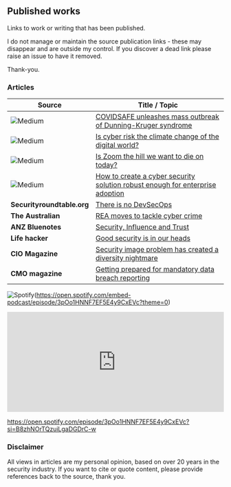 ## Published works
Links to work or writing that has been published.

I do not manage or maintain the source publication links - these may disappear and are outside my control. If you discover a dead link please raise an issue to have it removed. 

Thank-you.

### Articles

| Source                                                       | Title / Topic                                                |
| ------------------------------------------------------------ | ------------------------------------------------------------ |
| ![Medium](https://img.shields.io/badge/Medium-12100E?style=for-the-badge&logo=medium&logoColor=white) | [COVIDSAFE unleashes mass outbreak of Dunning-Kruger syndrome](https://link.medium.com/SZyXuoevVib) |
| ![Medium](https://img.shields.io/badge/Medium-12100E?style=for-the-badge&logo=medium&logoColor=white) | [Is cyber risk the climate change of the digital world?](https://link.medium.com/l0gYOZauVib) |
| ![Medium](https://img.shields.io/badge/Medium-12100E?style=for-the-badge&logo=medium&logoColor=white) | [Is Zoom the hill we want to die on today?](https://link.medium.com/EaXUfEZtVib) |
| ![Medium](https://img.shields.io/badge/Medium-12100E?style=for-the-badge&logo=medium&logoColor=white) | [How to create a cyber security solution robust enough for enterprise adoption](https://medium.com/@cyrise/ffb0944c1a35) |
| **Securityroundtable.org**                                   | [There is no DevSecOps](https://www.securityroundtable.org/there-no-devsecops/) |
| **The Australian**                                           | [REA moves to tackle cyber crime](http://www.theaustralian.com.au/business/technology/rea-moves-to-tackle-cyber-crime/news-story/3989e81777b0f424defeac01b1ead0f0) |
| **ANZ Bluenotes**                                            | [Security, Influence and Trust](https://bluenotes.anz.com/posts/2016/11/bluenotes-debate-security-influence-trust) |
| **Life hacker**                                              | [Good security is in our heads](https://www.lifehacker.com.au/2017/07/good-security-is-in-our-heads/) |
| **CIO Magazine**                                             | [Security image problem has created a diversity nightmare](https://www.cio.com.au/article/626305/cyber-security-image-problem-has-created-diversity-nightmare/) |
| **CMO magazine**                                             | [Getting prepared for mandatory data breach reporting](https://www.cmo.com.au/article/617023/getting-prepared-mandatory-data-breach-reporting/) |




![Spotify](https://img.shields.io/badge/Spotify-1ED760?&style=for-the-badge&logo=spotify&logoColor=white)(https://open.spotify.com/embed-podcast/episode/3pOo1HNNF7EF5E4y9CxEVc?theme=0)

<iframe src="https://open.spotify.com/embed-podcast/episode/3pOo1HNNF7EF5E4y9CxEVc" width="100%" height="232" frameborder="0" allowtransparency="true" allow="encrypted-media"></iframe>

https://open.spotify.com/episode/3pOo1HNNF7EF5E4y9CxEVc?si=B8zhNOrTQzuiLgaDGDrC-w


### Disclaimer

All views in articles are my personal opinion, based on over 20 years in the security industry. If you want to cite or quote content, please provide references back to the source, thank you.


